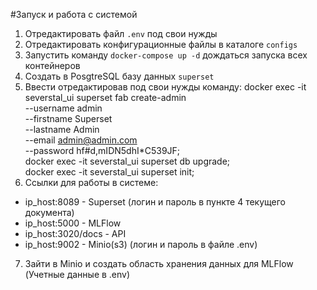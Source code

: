 #Запуск и работа с системой

1. Отредактировать файл `.env` под свои нужды
2. Отредактировать конфигурационные файлы в каталоге `configs`
3. Запустить команду `docker-compose up -d` дождаться запуска всех контейнеров
4. Создать в PosgtreSQL базу данных `superset`
5. Ввести отредактировав под свои нужды команду:
docker exec -it severstal_ui superset fab create-admin \
               --username admin \
               --firstname Superset \
               --lastname Admin \
               --email admin@admin.com \
               --password hf#d,mIDN5dhI*C539JF; \
docker exec -it severstal_ui superset db upgrade; \
docker exec -it severstal_ui superset init;
6. Ссылки для работы в системе:
 - ip_host:8089 - Superset (логин и пароль в пункте 4 текущего документа)
 - ip_host:5000 - MLFlow
 - ip_host:3020/docs - API
 - ip_host:9002 - Minio(s3) (логин и пароль в файле .env)
7. Зайти в Minio и создать область хранения данных для MLFlow (Учетные данные в .env)